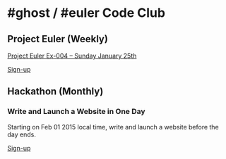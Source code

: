 # #ghost / #euler Code Club

## Project Euler (Weekly)
[Project Euler Ex-004 – Sunday January 25th](https://projecteuler.net/problem=4)

[Sign-up](https://gist.github.com/deadghost/6306c6cb81e43b07d354)

## Hackathon (Monthly)
### Write and Launch a Website in One Day
Starting on Feb 01 2015 local time, write and launch a website before the day
ends.

[Sign-up](https://gist.github.com/deadghost/6447e2d8b066915aa6ca)
